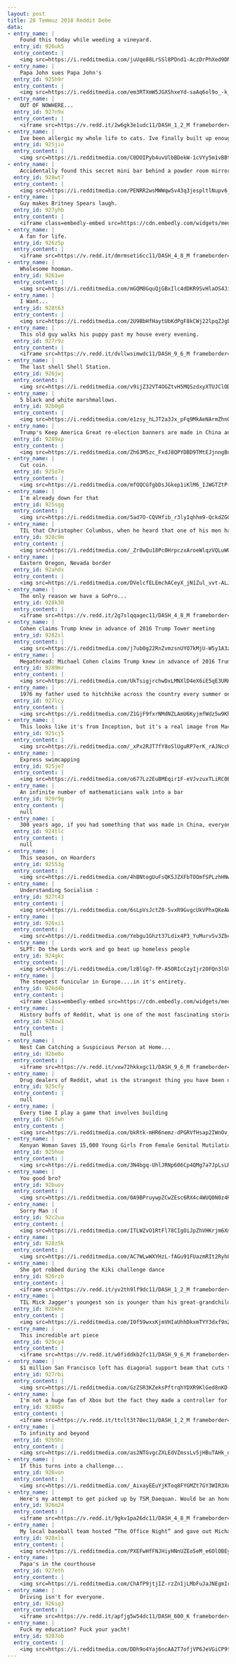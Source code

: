 ```yaml
---
layout: post
title: 28 Temmuz 2018 Reddit Debe
data:
- entry_name: |
    Found this today while weeding a vineyard.
  entry_id: 926uk5
  entry_content: |
    <img src=https://i.redditmedia.com/juUqe88LrSSl8PDnd1-AczDrPhXed9DNjgQ51AKD40Y.jpg?s=8c3c8e1e877a83db39797914e86b35b8 frameborder=0>
- entry_name: |
    Papa John sues Papa John's
  entry_id: 925h9r
  entry_content: |
    <img src=https://i.redditmedia.com/em3RTXmW5JGXShxeYd-saAq6ol9o_-k_-EMB9uAG6HM.jpg?s=64f2ac6c9b8be077f1374e095cc3d16a frameborder=0>
- entry_name: |
    OUT OF NOWHERE...
  entry_id: 927n9x
  entry_content: |
    <iframe src=https://v.redd.it/2w6gk3e1udc11/DASH_1_2_M frameborder=0></iframe>
- entry_name: |
    Ive been allergic my whole life to cats. Ive finally built up enough of an immunity through injections. Reddit, please welcome my first rescue kitty, Legolas.
  entry_id: 925jio
  entry_content: |
    <img src=https://i.redditmedia.com/C0DOIPyb4uvUlbBDekW-1cVYy5m1vBBtznBjyQ-pX3M.jpg?s=3ef17424414bb13e1c9549dd78da79d6 frameborder=0>
- entry_name: |
    Accidentally found this secret mini bar behind a powder room mirror at a friend’s house
  entry_id: 928wt7
  entry_content: |
    <img src=https://i.redditmedia.com/PENRR2wsMWWqwSv43q3jespltlNupv6_Nb_MpTU_rlQ.jpg?s=138985af97a45fa39fbc962873a16ca8 frameborder=0>
- entry_name: |
    Guy makes Britney Spears laugh.
  entry_id: 927yhb
  entry_content: |
    <iframe class=embedly-embed src=https://cdn.embedly.com/widgets/media.html?src=https%3A%2F%2Fwww.youtube.com%2Fembed%2Fc_sXhn8Omn8%3Ffeature%3Doembed&url=http%3A%2F%2Fwww.youtube.com%2Fwatch%3Fv%3Dc_sXhn8Omn8&image=https%3A%2F%2Fi.ytimg.com%2Fvi%2Fc_sXhn8Omn8%2Fhqdefault.jpg&key=522baf40bd3911e08d854040d3dc5c07&type=text%2Fhtml&schema=youtube width=600 height=338 scrolling=no frameborder=0 allow=autoplay; fullscreen allowfullscreen=true></iframe>
- entry_name: |
    A fan for life.
  entry_id: 926z5p
  entry_content: |
    <iframe src=https://v.redd.it/dmrmseti6cc11/DASH_4_8_M frameborder=0></iframe>
- entry_name: |
    Wholesome hooman.
  entry_id: 9261we
  entry_content: |
    <img src=https://i.redditmedia.com/mGQM8GquQjGBxIlc4dDKR9SvHlaOS4JidD3N3M9sFWw.jpg?s=3b174fedeb55b8fd99e7478d0da6cbb9 frameborder=0>
- entry_name: |
    I Want...
  entry_id: 928t63
  entry_content: |
    <img src=https://i.redditmedia.com/2U9BbHfHaytUbKdPgF8kCWj22lpqZJgE9GYGj55lMPw.jpg?s=becbe32922282169c58b139ffd4cebf7 frameborder=0>
- entry_name: |
    This old guy walks his puppy past my house every evening.
  entry_id: 927r9z
  entry_content: |
    <iframe src=https://v.redd.it/dvllwsimwdc11/DASH_9_6_M frameborder=0></iframe>
- entry_name: |
    The last shell Shell Station.
  entry_id: 926jwj
  entry_content: |
    <img src=https://i.redditmedia.com/v9ijZ32VT4OGZtvH5MQSzdxyXTUJClODZfbusaKKIU0.jpg?s=6807e0bbdc3adb3f79718c581187b003 frameborder=0>
- entry_name: |
    5 black and white marshmallows.
  entry_id: 92b0g8
  entry_content: |
    <img src=https://i.redditmedia.com/e1zsy_hLJT2a3Jx_pFq9MkAeNArmZhnGbLzwnLUNUNo.jpg?s=8305529d0a4f9606fa62e6bfea04dfa3 frameborder=0>
- entry_name: |
    Trump's Keep America Great re-election banners are made in China and were mass produced to avoid trade war tariffs
  entry_id: 9289xp
  entry_content: |
    <img src=https://i.redditmedia.com/Zh63M5zc_FxdJ8QPYDBD9TMtEJjnngBuG1J3mMTT1HA.jpg?s=dba188bbf18c5a349d5b10b849ebe5a4 frameborder=0>
- entry_name: |
    Cut coin.
  entry_id: 925o7e
  entry_content: |
    <img src=https://i.redditmedia.com/mfOQCGfgbDsJGkep1iKlM6_IJWGTZtP-UmVUvKQZ26A.jpg?s=6b664a52610689a2174fe38c12110e0f frameborder=0>
- entry_name: |
    I'm already down for that
  entry_id: 925sgq
  entry_content: |
    <img src=https://i.redditmedia.com/5ad7O-CQVHfib_r3lyIqhhm9-QckdZGCmKyoy6lIlFw.png?s=28b4fbc28373429f8f9cb8aeee8bd3ea frameborder=0>
- entry_name: |
    TIL that Christopher Columbus, when he heard that one of his men had sighted land in the Americas (earning a lifetime pension for it), claimed that he had seen it the day before but simply not bothered to mention it, and was given the pension instead.
  entry_id: 928c9m
  entry_content: |
    <img src=https://i.redditmedia.com/_Zr8wQu18Pc0HrpczxAroeWlqzVQLuWGzFiP_IsygF4.jpg?s=02656c99171b3693aa3eb0cc69697671 frameborder=0>
- entry_name: |
    Eastern Oregon, Nevada border
  entry_id: 92ahdx
  entry_content: |
    <img src=https://i.redditmedia.com/DVelcfELEmchACeyX_jN1Zul_vvt-ALJ8yshhwLiGWs.jpg?s=9183088f60f5d0cc9d6651b990753e3f frameborder=0>
- entry_name: |
    The only reason we have a GoPro...
  entry_id: 928k30
  entry_content: |
    <iframe src=https://v.redd.it/2g7slqqagec11/DASH_4_8_M frameborder=0></iframe>
- entry_name: |
    Cohen claims Trump knew in advance of 2016 Trump Tower meeting
  entry_id: 9282sl
  entry_content: |
    <img src=https://i.redditmedia.com/j7ub0g22RnZvmzsnUYO7kMjU-W5y1A3z99N3eHiS93s.jpg?s=4f6d2abedca5a5e6146d5d757089f12c frameborder=0>
- entry_name: |
    Megathread: Michael Cohen claims Trump knew in advance of 2016 Trump Tower meeting
  entry_id: 9289mr
  entry_content: |
    <img src=https://i.redditmedia.com/UkTsigjrchwDxLMNXlD4eX6iE5qE3URHFRwn5WgMygc.jpg?s=0e27a3002dc2b2e7d8a8f3d415853406 frameborder=0>
- entry_name: |
    1976 my father used to hitchhike across the country every summer once school let out and would return before school started the following year. I believe he did this for about 3-4 years after high school as well
  entry_id: 927lcy
  entry_content: |
    <img src=https://i.redditmedia.com/Z1GjF9fxrNMdNZLAmU6KyjmfWdz5w9KhWKD5xpqJg8Q.jpg?s=05294b3b91c47b92707a0bad443cffd8 frameborder=0>
- entry_name: |
    This looks like it's from Inception, but it's a real image from Macau
  entry_id: 925cj5
  entry_content: |
    <img src=https://i.redditmedia.com/_xPx2RJT7fY8oSlUguRP7erK_rAJNccKgvWms35lNpg.jpg?s=7507f272cf69357d623cce2225efc765 frameborder=0>
- entry_name: |
    Express swimcapping
  entry_id: 925je7
  entry_content: |
    <img src=https://i.redditmedia.com/o677Lz2EuBMEqir1F-eVJvzuxTLiRC0BagwoL1Fllkg.gif?fm=jpg&s=dc66dab33719270018c3531de256e55f frameborder=0>
- entry_name: |
    An infinite number of mathematicians walk into a bar
  entry_id: 929r9g
  entry_content: |
    null
- entry_name: |
    300 years ago, if you had something that was made in China, everyone would be really impressed.
  entry_id: 924tlc
  entry_content: |
    null
- entry_name: |
    This season, on Hoarders
  entry_id: 92553g
  entry_content: |
    <img src=https://i.redditmedia.com/4hBNtogUuFsQK5JZXFbTOOmfSPLzhHNwv89drBjU8P0.jpg?s=a5e143a7c870346c3dbea6a157f116e4 frameborder=0>
- entry_name: |
    Understanding Socialism :
  entry_id: 927t43
  entry_content: |
    <img src=https://i.redditmedia.com/6sLpVsJctZ0-5vxR9GvgcUkVPhxQKeAWbWVQ5ItdVKg.jpg?s=b420355428ae107e35d529db068094d5 frameborder=0>
- entry_name: |
  entry_id: 926xi1
  entry_content: |
    <img src=https://i.redditmedia.com/Yebgu1Ghzt37Ldix4P3_YuMurvSv3ZbcT8ilejcSG5U.jpg?s=8883003fe56d2bbcfc97030ceddcaadb frameborder=0>
- entry_name: |
    SLPT: Do the Lords work and go beat up homeless people
  entry_id: 924gkc
  entry_content: |
    <img src=https://i.redditmedia.com/lzBlGg7-fP-A5ORIcCzyIjr2OFQn3lGVta2rtIIXdpo.jpg?s=41b02036cc09478ff3e63b094a43af91 frameborder=0>
- entry_name: |
    The steepest funicular in Europe....in it's entirety.
  entry_id: 926d4b
  entry_content: |
    <iframe class=embedly-embed src=https://cdn.embedly.com/widgets/media.html?src=https%3A%2F%2Fgfycat.com%2Fifr%2FGenerousVictoriousHatchetfish&url=https%3A%2F%2Fgfycat.com%2FGenerousVictoriousHatchetfish&image=https%3A%2F%2Fthumbs.gfycat.com%2FGenerousVictoriousHatchetfish-size_restricted.gif&key=522baf40bd3911e08d854040d3dc5c07&type=text%2Fhtml&schema=gfycat width=600 height=750 scrolling=no frameborder=0 allow=autoplay; fullscreen allowfullscreen=true></iframe>
- entry_name: |
    History buffs of Reddit, what is one of the most fascinating stories you've learned that no one seems to talk about and can't be found in textbooks?
  entry_id: 928ow1
  entry_content: |
    null
- entry_name: |
    Nest Cam Catching a Suspicious Person at Home...
  entry_id: 92be8o
  entry_content: |
    <iframe src=https://v.redd.it/vxw72hkkxgc11/DASH_9_6_M frameborder=0></iframe>
- entry_name: |
    Drug dealers of Reddit, what is the strangest thing you have been offered in compensation for drugs?
  entry_id: 925cfy
  entry_content: |
    null
- entry_name: |
    Every time I play a game that involves building
  entry_id: 926fwh
  entry_content: |
    <img src=https://i.redditmedia.com/bkRtk-mHR6nemz-dPGRVfHsap2IWnOv_q1wZl-ldzXU.png?s=e324d40c83f0113332b0b12f9d59060a frameborder=0>
- entry_name: |
    Kenyan Woman Saves 15,000 Young Girls From Female Genital Mutilation
  entry_id: 925hue
  entry_content: |
    <img src=https://i.redditmedia.com/3N4bgq-UhlJRNp606Cp4QMg7a7JpLsLR_7q-fscTvsw.jpg?s=ca7652e4a800a74cc2591f1902b63561 frameborder=0>
- entry_name: |
    You good bro?
  entry_id: 92buov
  entry_content: |
    <img src=https://i.redditmedia.com/0A9BPruywpZCwZEsc6RX4c4WUQ0N0z4RyPRC3HOXQR4.jpg?s=4aa8107035d27e3ed2fb158b32f3010c frameborder=0>
- entry_name: |
    Sorry Man :(
  entry_id: 92c2ua
  entry_content: |
    <img src=https://i.redditmedia.com/ITLWZvO1RtFl78CIgOiJpZhVHKrjm6XmujyWZ4MkZOM.jpg?s=d736fffe1bae6eab59f681d468817819 frameborder=0>
- entry_name: |
  entry_id: 928z5k
  entry_content: |
    <img src=https://i.redditmedia.com/AC7WLwWXYHzL-fAGu91FUazmRIt2Ryh8dW2IMuL7ugE.jpg?s=c1e76563a99a7f5e893da1721ac67cb9 frameborder=0>
- entry_name: |
    She got robbed during the Kiki challenge dance
  entry_id: 926rzb
  entry_content: |
    <iframe src=https://v.redd.it/yv2th9lf9dc11/DASH_1_2_M frameborder=0></iframe>
- entry_name: |
    TIL Mick Jagger's youngest son is younger than his great-grandchild
  entry_id: 92bkhe
  entry_content: |
    <img src=https://i.redditmedia.com/I0f59wxxKjmVHIaUhhDkxmTYY3dxf9n2fwhn7Pu3oss.jpg?s=2e275183ad0ff7f141669ca0c55e9764 frameborder=0>
- entry_name: |
    This incredible art piece
  entry_id: 929cy4
  entry_content: |
    <iframe src=https://v.redd.it/w0fiddkb2fc11/DASH_9_6_M frameborder=0></iframe>
- entry_name: |
    $1 million San Francisco loft has diagonal support beam that cuts through the middle of the kitchen
  entry_id: 927rbi
  entry_content: |
    <img src=https://i.redditmedia.com/GzZSR3KZeksPftrqhYDXR9KlGed8nKD-PYeCkVzZRDs.jpg?s=053ed2a16d5358ec9393549f20d0e13e frameborder=0>
- entry_name: |
    I'm not a huge fan of Xbox but the fact they made a controller for the differently abled that they can actually open is pretty cool.
  entry_id: 92885v
  entry_content: |
    <iframe src=https://v.redd.it/ttclt3t78ec11/DASH_1_2_M frameborder=0></iframe>
- entry_name: |
    To infinity and beyond
  entry_id: 92b5hc
  entry_content: |
    <img src=https://i.redditmedia.com/as2NTGvgcZXLEdVZmssLv5jHBuTAHk_o_sf9Eqr4z0w.jpg?s=1490227b82e37b043ddfe5dfe7c1f8aa frameborder=0>
- entry_name: |
    If this turns into a challenge...
  entry_id: 926von
  entry_content: |
    <img src=https://i.redditmedia.com/_AixayEEuYjKToq8FYGMZt7GY3WIR3XejgYbWTYVuOo.jpg?s=cacae9a526bf9cbb5e925ccaabdb7055 frameborder=0>
- entry_name: |
    Here's my attempt to get picked up by TSM_Daequan. Would be an honor to try out for TSM. Hope you all enjoy.
  entry_id: 926m24
  entry_content: |
    <iframe src=https://v.redd.it/9gkv1pa26dc11/DASH_4_8_M frameborder=0></iframe>
- entry_name: |
    My local baseball team hosted “The Office Night” and gave out Michael Scott bobble heads. I dressed accordingly...
  entry_id: 928xls
  entry_content: |
    <img src=https://i.redditmedia.com/PXEFwHfFNJHiyHNnUZEo5eM_e6OlOBEyLsnka2qgk0E.jpg?s=7b76f3cf99c27ae3803a0f4abdc4aa03 frameborder=0>
- entry_name: |
    Papa's in the courthouse
  entry_id: 927eth
  entry_content: |
    <img src=https://i.redditmedia.com/ChAfP9jtjIZ-rzZnIjLMbFuJaJNEgmIrG8P7Epx_5Ak.jpg?s=9552499bdfef32da25f173f7db667b84 frameborder=0>
- entry_name: |
    Driving isn't for everyone.
  entry_id: 926ig3
  entry_content: |
    <iframe src=https://v.redd.it/apfjg5w54dc11/DASH_600_K frameborder=0></iframe>
- entry_name: |
    Fuck my education? Fuck your yacht!
  entry_id: 9287ob
  entry_content: |
    <img src=https://i.redditmedia.com/DDh9o4Yaj6ncAA2T7ofjVP6JeVGiCP9thvYlQKH8zt4.jpg?s=42cad53f31a58d7249bf9b0a5763c002 frameborder=0>
---
```

